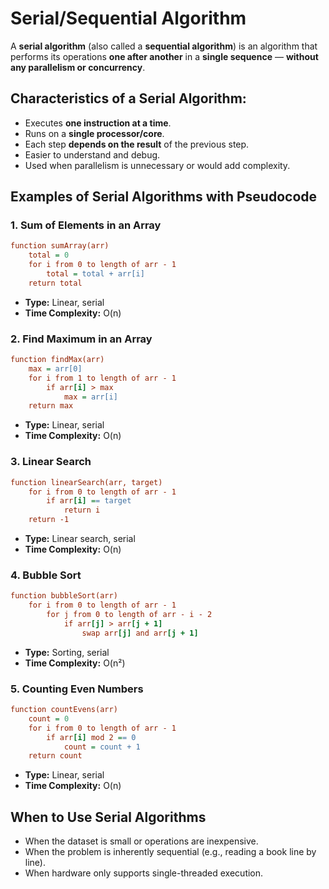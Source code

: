 # Serial/Sequential Algorithm

A **serial algorithm** (also called a **sequential algorithm**) is an algorithm that performs its operations **one after another** in a **single sequence** — **without any parallelism or concurrency**.

## Characteristics of a Serial Algorithm:

* Executes **one instruction at a time**.
* Runs on a **single processor/core**.
* Each step **depends on the result** of the previous step.
* Easier to understand and debug.
* Used when parallelism is unnecessary or would add complexity.

## Examples of Serial Algorithms with Pseudocode

### 1. **Sum of Elements in an Array**

```ini
function sumArray(arr)
    total = 0
    for i from 0 to length of arr - 1
        total = total + arr[i]
    return total
```

* **Type:** Linear, serial
* **Time Complexity:** O(n)

### 2. **Find Maximum in an Array**

```ini
function findMax(arr)
    max = arr[0]
    for i from 1 to length of arr - 1
        if arr[i] > max
            max = arr[i]
    return max
```

* **Type:** Linear, serial
* **Time Complexity:** O(n)

### 3. **Linear Search**

```ini
function linearSearch(arr, target)
    for i from 0 to length of arr - 1
        if arr[i] == target
            return i
    return -1
```

* **Type:** Linear search, serial
* **Time Complexity:** O(n)

### 4. **Bubble Sort**

```ini
function bubbleSort(arr)
    for i from 0 to length of arr - 1
        for j from 0 to length of arr - i - 2
            if arr[j] > arr[j + 1]
                swap arr[j] and arr[j + 1]
```

* **Type:** Sorting, serial
* **Time Complexity:** O(n²)

### 5. **Counting Even Numbers**

```ini
function countEvens(arr)
    count = 0
    for i from 0 to length of arr - 1
        if arr[i] mod 2 == 0
            count = count + 1
    return count
```

* **Type:** Linear, serial
* **Time Complexity:** O(n)

## When to Use Serial Algorithms

* When the dataset is small or operations are inexpensive.
* When the problem is inherently sequential (e.g., reading a book line by line).
* When hardware only supports single-threaded execution.
